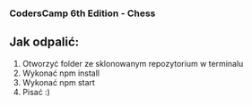 ### CodersCamp 6th Edition - Chess

## Jak odpalić:

1. Otworzyć folder ze sklonowanym repozytorium w terminalu
2. Wykonać npm install
3. Wykonać npm start
4. Pisać :)

